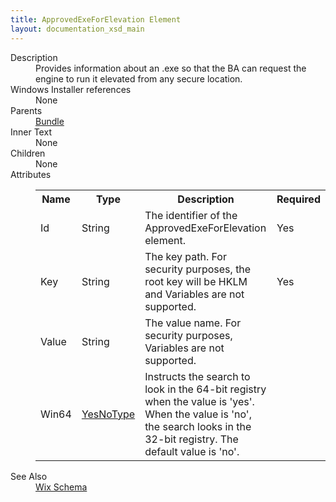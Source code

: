 ```yaml
---
title: ApprovedExeForElevation Element
layout: documentation_xsd_main
---
```

<dl>
  <dt>Description</dt>
  <dd>Provides information about an .exe so that the BA can request the engine to run it elevated from any secure location.</dd>
  <dt>Windows Installer references</dt>
  <dd>None</dd>
  <dt>Parents</dt>
  <dd>
    <a href="../../wix/bundle/">Bundle</a>
  </dd>
  <dt>Inner Text</dt>
  <dd>None</dd>
  <dt>Children</dt>
  <dd>None</dd>
  <dt>Attributes</dt>
  <dd>
    <table cellspacing="0" cellpadding="0" class="schema">
      <tr>
        <th width="15%">Name</th>
        <th width="15%">Type</th>
        <th width="65%">Description</th>
        <th width="15%">Required</th>
      </tr>
      <tr>
        <td>Id</td>
        <td>String</td>
        <td>The identifier of the ApprovedExeForElevation element.</td>
        <td>Yes</td>
      </tr>
      <tr>
        <td>Key</td>
        <td>String</td>
        <td>             The key path.             For security purposes, the root key will be HKLM and Variables are not supported.           </td>
        <td>Yes</td>
      </tr>
      <tr>
        <td>Value</td>
        <td>String</td>
        <td>             The value name.             For security purposes, Variables are not supported.           </td>
        <td>&nbsp;</td>
      </tr>
      <tr>
        <td>Win64</td>
        <td><a href="../simple_type_yesnotype/">YesNoType</a></td>
        <td>             Instructs the search to look in the 64-bit registry when the value is 'yes'.             When the value is 'no', the search looks in the 32-bit registry.             The default value is 'no'.           </td>
        <td>&nbsp;</td>
      </tr>
    </table>
  </dd>
  <dt>See Also</dt>
  <dd>
    <a href="../">Wix Schema</a>
  </dd>
</dl>
